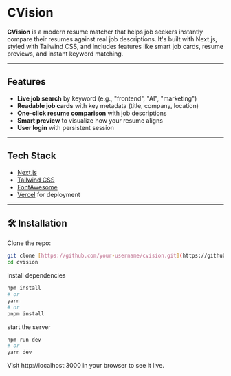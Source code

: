 # CVision 

**CVision** is a modern resume matcher that helps job seekers instantly compare their resumes against real job descriptions. It's built with Next.js, styled with Tailwind CSS, and includes features like smart job cards, resume previews, and instant keyword matching.

---

## Features

- **Live job search** by keyword (e.g., "frontend", "AI", "marketing")
- **Readable job cards** with key metadata (title, company, location)
- **One-click resume comparison** with job descriptions
- **Smart preview** to visualize how your resume aligns
- **User login** with persistent session

---

## Tech Stack

- [Next.js](https://nextjs.org/)
- [Tailwind CSS](https://tailwindcss.com/)
- [FontAwesome](https://fontawesome.com/)
- [Vercel](https://vercel.com/) for deployment

---

## 🛠️ Installation

Clone the repo:

```bash
git clone [https://github.com/your-username/cvision.git](https://github.com/SakshamSharma10989/cvision)
cd cvision
```
install dependencies
```bash
npm install
# or
yarn
# or
pnpm install
```
start the server
```bash
npm run dev
# or
yarn dev
```
Visit http://localhost:3000 in your browser to see it live.
